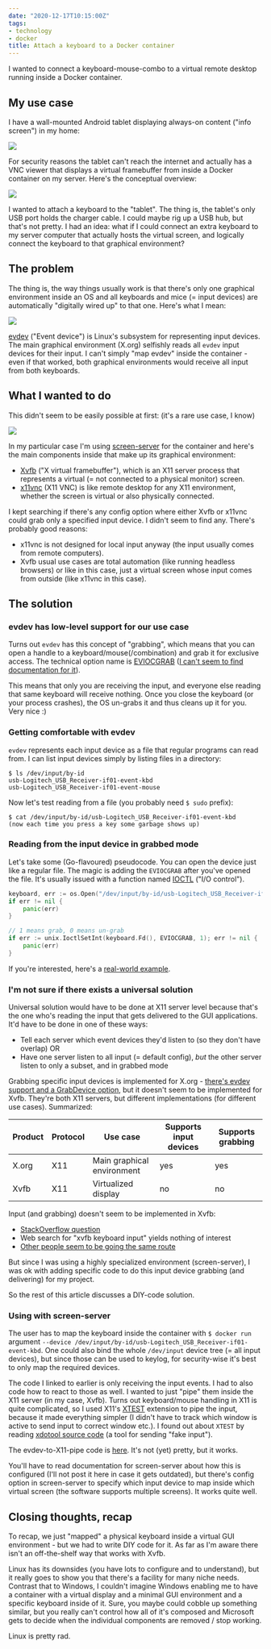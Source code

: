 ```yaml
---
date: "2020-12-17T10:15:00Z"
tags:
- technology
- docker
title: Attach a keyboard to a Docker container
---
```


I wanted to connect a keyboard-mouse-combo to a virtual remote desktop running inside a Docker container.


My use case
-----------

I have a wall-mounted Android tablet displaying always-on content ("info screen") in my home:

![](/2020/12/audio-in-docker-containers-linux-audio-subsystems-spotifyd/wall-tablet-spotify.jpg)

For security reasons the tablet can't reach the internet and actually has a VNC viewer that displays
a virtual framebuffer from inside a Docker container on my server. Here's the conceptual overview:

![](dockerkeyboard-tablet-vnc-container.png)

I wanted to attach a keyboard to the "tablet". The thing is, the tablet's only USB port holds the
charger cable. I could maybe rig up a USB hub, but that's not pretty. I had an idea: what if I could
connect an extra keyboard to my server computer that actually hosts the virtual screen, and logically
connect the keyboard to that graphical environment?


The problem
-----------

The thing is, the way things usually work is that there's only one graphical environment inside an OS
and all keyboards and mice (= input devices) are automatically "digitally wired up" to that one.
Here's what I mean:

![](dockerkeyboard-problem.png)

[evdev](https://en.wikipedia.org/wiki/Evdev) ("Event device") is Linux's subsystem for representing
input devices. The main graphical environment (X.org) selfishly reads all `evdev` input devices for
their input. I can't simply "map evdev" inside the container - even if that worked, both graphical
environments would receive all input from both keyboards.


What I wanted to do
-------------------

This didn't seem to be easily possible at first: (it's a rare use case, I know)

![](dockerkeyboard-desire.png)

In my particular case I'm using [screen-server](https://github.com/function61/screen-server) for the
container and here's the main components inside that make up its graphical environment:

- [Xvfb](https://en.wikipedia.org/wiki/Xvfb) ("X virtual framebuffer"), which is an X11 server
	process that represents a virtual (= not connected to a physical monitor) screen.
- [x11vnc](https://en.wikipedia.org/wiki/X11vnc) (X11 VNC) is like remote desktop for any X11 environment,
	whether the screen is virtual or also physically connected.

I kept searching if there's any config option where either Xvfb or x11vnc could grab only a specified
input device. I didn't seem to find any. There's probably good reasons:

- x11vnc is not designed for local input anyway (the input usually comes from remote computers).
- Xvfb usual use cases are total automation (like running headless browsers) or like in this case,
	just a virtual screen whose input comes from outside (like x11vnc in this case).


The solution
------------

### evdev has low-level support for our use case

Turns out `evdev` has this concept of "grabbing", which means that you can open a handle to a
keyboard/mouse(/combination) and grab it for exclusive access. The technical option name is
[EVIOCGRAB](https://stackoverflow.com/a/1698686) ([I can't seem to find documentation for it](https://unix.stackexchange.com/questions/126974/where-do-i-find-ioctl-eviocgrab-documented)).

This means that only you are receiving the input, and everyone else reading that same keyboard will
receive nothing. Once you close the keyboard (or your process crashes), the OS un-grabs it and thus
cleans up it for you. Very nice :)


### Getting comfortable with evdev

`evdev` represents each input device as a file that regular programs can read from. I can list input
devices simply by listing files in a directory:

```console
$ ls /dev/input/by-id
usb-Logitech_USB_Receiver-if01-event-kbd
usb-Logitech_USB_Receiver-if01-event-mouse
```

Now let's test reading from a file (you probably need `$ sudo` prefix):

```console
$ cat /dev/input/by-id/usb-Logitech_USB_Receiver-if01-event-kbd
(now each time you press a key some garbage shows up)
```


### Reading from the input device in grabbed mode

Let's take some (Go-flavoured) pseudocode. You can open the device just like a regular file. The magic
is adding the `EVIOCGRAB` after you've opened the file. It's usually issued with a
function named [IOCTL](https://en.wikipedia.org/wiki/Ioctl) ("I/O control").

```go
keyboard, err := os.Open("/dev/input/by-id/usb-Logitech_USB_Receiver-if01-event-kbd")
if err != nil {
	panic(err)
}

// 1 means grab, 0 means un-grab
if err := unix.IoctlSetInt(keyboard.Fd(), EVIOCGRAB, 1); err != nil {
	panic(err)
}
```

If you're interested, here's a
[real-world example](https://github.com/function61/screen-server/blob/c4a3313844f5e3e063972aada6d26712ca793917/pkg/evdev/evdev.go#L53).


### I'm not sure if there exists a universal solution

Universal solution would have to be done at X11 server level because that's the one who's
reading the input that gets delivered to the GUI applications. It'd have to be done in one of these
ways:

- Tell each server which event devices they'd listen to (so they don't have overlap) OR
- Have one server listen to all input (= default config), *but* the other server listen to only a
  subset, and in grabbed mode

Grabbing specific input devices is implemented for X.org - [there's evdev support
and a GrabDevice option](https://www.x.org/releases/X11R7.6/doc/man/man4/evdev.4.xhtml), but it doesn't
seem to be implemented for Xvfb. They're both X11 servers, but different implementations
(for different use cases). Summarized:

| Product | Protocol | Use case | Supports input devices | Supports grabbing |
|---------|----------|----------|------------------------|-------------------|
| X.org   | X11      | Main graphical environment        | yes | yes |
| Xvfb    | X11      | Virtualized display               | no  | no  |

Input (and grabbing) doesn't seem to be implemented in Xvfb:

- [StackOverflow question](https://stackoverflow.com/questions/55302487/xvfb-run-keyboard-detection)
- Web search for "xvfb keyboard input" yields nothing of interest
- [Other people seem to be going the same route](https://stackoverflow.com/questions/64729387/unable-to-send-keypress-to-xvfb-display-using-xtestfakekeyevent)

But since I was using a highly specialized environment (screen-server), I was ok with adding
specific code to do this input device grabbing (and delivering) for my project.

So the rest of this article discusses a DIY-code solution.


### Using with screen-server

The user has to map the keyboard inside the container with `$ docker run` argument
`--device /dev/input/by-id/usb-Logitech_USB_Receiver-if01-event-kbd`. One could also bind the whole
`/dev/input` device tree (= all input devices), but since those can be used to keylog, for
security-wise it's best to only map the required devices.

The code I linked to earlier is only receiving the input events. I had to also code how to react
to those as well. I wanted to just "pipe" them inside the X11 server (in my case, Xvfb). Turns out
keyboard/mouse handling in X11 is quite complicated, so I used X11's
[XTEST](https://www.x.org/releases/X11R7.7/doc/xextproto/xtest.html) extension to pipe the input,
because it made everything simpler (I didn't have to track which window is active to send input to
correct window etc.). I found out about `XTEST` by reading
[xdotool source code](https://github.com/jordansissel/xdotool) (a tool for sending "fake input").

The evdev-to-X11-pipe code is
[here](https://github.com/function61/screen-server/blob/c4a3313844f5e3e063972aada6d26712ca793917/cmd/screen-server/xkeysender.go#L153).
It's not (yet) pretty, but it works.

You'll have to read documentation for screen-server about how this is configured (I'll not post it
here in case it gets outdated), but there's config option in screen-server to specify which input
device to map inside which virtual screen (the software supports multiple screens). It works quite well.


Closing thoughts, recap
-----------------------

To recap, we just "mapped" a physical keyboard inside a virtual GUI environment - but we had to
write DIY code for it. As far as I'm aware there isn't an off-the-shelf way that works with Xvfb.

Linux has its downsides (you have lots to configure and to understand), but it really goes to show
you that there's a facility for many niche needs. Contrast that to Windows, I couldn't imagine
Windows enabling me to have a container with a virtual display and a minimal GUI environment and a
specific keyboard inside of it. Sure, you maybe could cobble up something similar, but you really
can't control how all of it's composed and Microsoft gets to decide when the individual components
are removed / stop working.

Linux is pretty rad.

